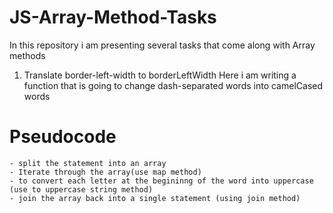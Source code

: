 # JS-Array-Method-Tasks
In this repository i am presenting several tasks that come along with Array methods

1. Translate border-left-width to borderLeftWidth
    Here i am writing a function that is going to change dash-separated words into camelCased words
# Pseudocode
    - split the statement into an array
    - Iterate through the array(use map method) 
    - to convert each letter at the begininng of the word into uppercase (use to uppercase string method)
    - join the array back into a single statement (using join method)